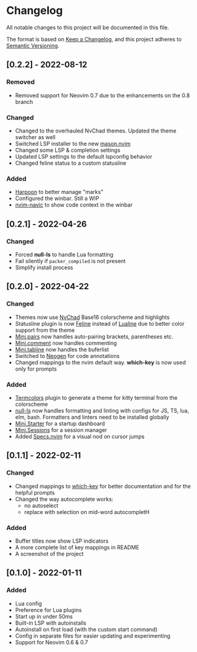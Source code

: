 # Changelog

All notable changes to this project will be documented in this file.

The format is based on [Keep a Changelog](https://keepachangelog.com/en/1.0.0/),
and this project adheres to [Semantic Versioning](https://semver.org/spec/v2.0.0.html).

## [0.2.2] - 2022-08-12

### Removed

- Removed support for Neovim 0.7 due to the enhancements on the 0.8 branch

### Changed

- Changed to the overhauled NvChad themes. Updated the theme switcher as well
- Switched LSP installer to the new [mason.nvim](https://github.com/williamboman/mason.nvim)
- Changed some LSP & completion settings
- Updated LSP settings to the default lspconfig behavior
- Changed feline status to a custom statusline

### Added

- [Harpoon](https://github.com/ThePrimeagen/harpoon) to better manage "marks"
- Configured the winbar. Still a WIP
- [nvim-navic](https://github.com/SmiteshP/nvim-navic) to show code context in the winbar

## [0.2.1] - 2022-04-26

### Changed

- Forced **null-ls** to handle Lua formatting
- Fail silently if `packer_compiled` is not present
- Simplify install process

## [0.2.0] - 2022-04-22

### Changed

- Themes now use [NvChad](https://github.com/NvChad/NvChad) Base16 colorscheme and highlights
- Statusline plugin is now [Feline](https://github.com/feline-nvim/feline.nvim)
  instead of [Lualine](https://github.com/nvim-lualine/lualine.nvim) due to
  better color support from the theme
- [Mini.pairs](https://github.com/echasnovski/mini.nvim#minipairs) now handles
  auto-pairing brackets, parentheses etc.
- [Mini.comment](https://github.com/echasnovski/mini.nvim#minicomment) now handles commenting
- [Mini.tabline](https://github.com/echasnovski/mini.nvim#minitabline) now handles the buferlist
- Switched to [Neogen](https://github.com/danymat/neogen) for code annotations
- Changed mappings to the nvim default way. **which-key** is now used only for prompts

### Added

- [Termcolors](https://github.com/psliwka/termcolors.nvim) plugin to generate a
  theme for kitty terminal from the colorscheme
- [null-ls](https://github.com/jose-elias-alvarez/null-ls.nvim) now handles
  formatting and linting with configs for JS, TS, lua, elm, bash. Formatters and
  linters need to be installed globally
- [Mini.Starter](https://github.com/echasnovski/mini.nvim#ministarter) for a startup dashboard
- [Mini.Sessions](https://github.com/echasnovski/mini.nvim#minisessions) for a session manager
- Added [Specs.nvim](https://github.com/edluffy/specs.nvim) for a visual nod on cursor jumps

## [0.1.1] - 2022-02-11

### Changed

- Changed mappings to [which-key](https://github.com/folke/which-key.nvim) for
  better documentation and for the helpful prompts
- Changed the way autocomplete works:
  - no autoselect
  - replace with selection on mid-word autocompletH

### Added

- Buffer titles now show LSP indicators
- A more complete list of key mappings in README
- A screenshot of the project

## [0.1.0] - 2022-01-11

### Added

- Lua config
- Preference for Lua plugins
- Start up in under 50ms
- Built-in LSP with autoinstalls
- Autoinstall on first load (with the custom start command)
- Config in separate files for easier updating and experimenting
- Support for Neovim 0.6 & 0.7
